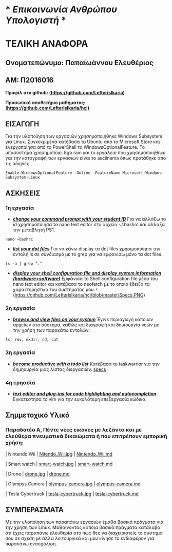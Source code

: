
# * *Επικοινωνία Ανθρώπου Υπολογιστή* *
 
 # ΤΕΛΙΚΗ ΑΝΑΦΟΡΑ
 
 ## Ονοματεπώνυμο: Παπαίωάννου Ελευθέριος

 ## ΑΜ: Π2016016
 
 **Προφίλ στο github: (https://github.com/LefterisIkaria)**
 
 **Προσωπικό αποθετήριο μαθήματος: (https://github.com/LefterisIkaria/hci)**
 
 ## ΕΙΣΑΓΩΓΗ
Για την υλοποίηση των εργασιών χρησημοποιήθηκε Windows Subsystem για Linux. Συγκεκριμένα κατέβασα το Ubuntu από το Microsoft Store και ενεργοποίησα από το PowerShell το WindowsOptionalFeature. Το υποσύστημα χρησημοποιεί 8gb ram και το εργαλείο που χρησημοποιήθηκε γαι την καταγραφή των εργασιών είναι το asciinema όπως προτάθηκε απο τις οδηγίες.

```
Enable-WindowsOptionalFeature -Online -FeatureName Microsoft-Windows-Subsystem-Linux
```

## ΑΣΚΗΣΕΙΣ
 
 ### 1η εργασία
 
 -  ***[change your command prompt with your student ID](https://asciinema.org/a/ab8B0twxDbsNMHXPbKGymC8Ts)***
Για να αλλάξω το id χρησημοποίησα το nano text editor στο αρχείο ~/.bashrc και άλλαξα την μεταβλητή PS1.
```
nano ~bashrc
```
 -  ***[list your dot files](https://asciinema.org/a/EwUsAfJuqdCl7Y6VSv2FCsVbh)***
 Για να κάνω display τα dot files χρησιμοποίησα την εντολή ls σε συνδιασμό με το grep για να εμφανίσω μόνο τα dot files.
```
ls -a | grep "."
```

 -  ***[display your shell configuration file and display system information (hardware+software)](https://asciinema.org/a/WzjdmgrpMfXmPdvMTwm9DfuGX)***
Εμφάνισα το Shell configuration file μέσο του nano text editor και κατέβασα το neofetch με το οποίο έδειξα τα χαρακτηρηστικά του συστήματος μου.
!(https://github.com/LefterisIkaria/hci/blob/master/Specs.PNG)


 ### 2η εργασία
 
 -  ***[browse and view files on your system](https://asciinema.org/a/HoFyBqclUg1e9JHmKfgDS702n)***
 Έγινε περιαγωγή κάποιων αρχείων στο σύστημα, καθώς και διαγραφή και δημιουργία νεών με την χρήση των παρακάτω εντολών:
 ```
 ls, rmv, mkdir, cd, cat
 ```
 
 ### 3η εργασία
 
 -  ***[become productive with a todo list](https://asciinema.org/a/jDFwH35tKENI0hCQWrnrgTNQu)***
 Κατέβασα το taskwarrior για την δημηουργία μιας λίστας διεργασιών.
 [specs](Specs.PNG)
 
 ### 4η ερηασία
 
 - ***[text editor and plug-ins for code highlighting and autocompletion](https://asciinema.org/a/HVIDFSKbOWs1Xa7YwPzC2wLiO)***
 Εγκατέστησα το vim για την ευκολότερη επεξεργασία κώδικα.
 
 ## Σημμετοχικό Υλικό
 
 ### Παραδοτέο Α, Πέντε νέες εικόνες με λεζάντα και με ελεύθερα πνευματικά δικαιώματα ή που επιτρέπουν εμπορική χρήση:
 
 | Nintendo Wii |    [Nitendo_Wii.jpg](https://github.com/LefterisIkaria/gr/blob/gh-pages/images/Nitendo_Wii.jpg)  	|    [Nintendo_Wii.md](https://github.com/LefterisIkaria/gr/blob/gh-pages/_gallery/Nintendo_Wii.md)
 
 | Smart watch |    [smart-watch.jpg](https://github.com/LefterisIkaria/gr/blob/gh-pages/images/smart-watch.jpg)  	|    [smart-watch.md](https://github.com/LefterisIkaria/gr/blob/gh-pages/_gallery/smart-watch.md)
 
 | Drone |    [drone.jpg](https://github.com/LefterisIkaria/gr/blob/gh-pages/images/drone.jpg)  	|    [drone.md](https://github.com/LefterisIkaria/gr/blob/gh-pages/images/drone.jpg)
 
 | Olympys Camera |    [olympus-camera.jpg](https://github.com/LefterisIkaria/gr/blob/gh-pages/images/olympus-camera.jpg)  	|    [olympus-camera.md](https://github.com/LefterisIkaria/gr/blob/gh-pages/_gallery/olympus-camera.md)
 
 | Tesla Cybertruck |    [tesla-cybertruck.jpg](https://github.com/LefterisIkaria/gr/blob/gh-pages/images/tesla-cybertruck.png)  	|    [tesla-cybertruck.md](https://github.com/LefterisIkaria/gr/blob/gh-pages/_gallery/tesla-cybertruck)
 
 
 ## ΣΥΜΠΕΡΑΣΜΑΤΑ
 Με την υλοποίηση των παραπάνω εργασιών έμαθα βασικά πράγματα για την χρήση των Linux. Μαθαίνοντας κάποια βασικά πράγματα κατάλαβα ότι    έχεις παραπάνω ελευθερία στο πως θες να διαχειριστείς το σύστημά σου σε σχέση με άλλα λειτουργικά και μου κίνησε το ενδιαφέρον για   παραπάνω ενασχόλιση.
 
